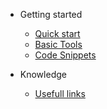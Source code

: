 - Getting started

  - [Quick start](quickstart.md)
  - [Basic Tools](basicTools.md)
  - [Code Snippets](codeSnip.md)


- Knowledge

  - [Usefull links](links.md)



